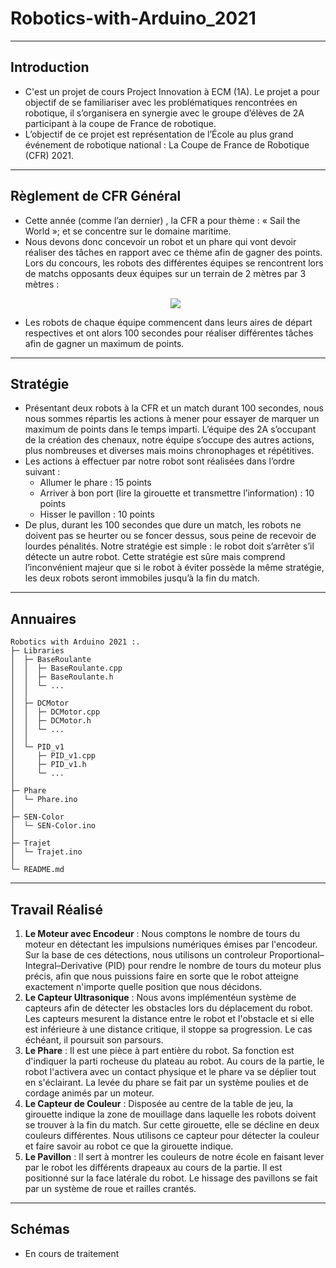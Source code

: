 # Robotics-with-Arduino_2021

---
## Introduction
- C'est un projet de cours Project Innovation à ECM (1A). Le projet a pour objectif de se familiariser avec les problématiques rencontrées en robotique, il s’organisera en synergie avec le groupe d’élèves de 2A participant à la coupe de France de robotique.
- L’objectif de ce projet est représentation de l’École au plus grand événement de robotique national : La Coupe de France de Robotique (CFR) 2021.

---
## Règlement de CFR Général
- Cette année (comme l’an dernier) , la CFR a pour thème : « Sail the World »; et se concentre sur le domaine maritime.
- Nous devons donc concevoir un robot et un phare qui vont devoir réaliser des tâches en rapport avec ce thème afin de gagner des points. Lors du concours, les robots des différentes équipes se rencontrent lors de matchs opposants deux équipes sur un terrain de 2 mètres par 3 mètres :
  <p align="center">
    <img src="https://user-images.githubusercontent.com/54052564/150683843-1a4257ba-3c8e-430c-8533-80842a31d256.png" />
  </p>
- Les robots de chaque équipe commencent dans leurs aires de départ respectives et ont alors 100 secondes pour réaliser différentes tâches afin de gagner un maximum de points.

---
## Stratégie
- Présentant deux robots à la CFR et un match durant 100 secondes, nous nous sommes répartis les actions à mener pour essayer de marquer un maximum de points dans le temps imparti. L’équipe des 2A s’occupant de la création des chenaux, notre équipe s’occupe des autres actions, plus nombreuses et diverses mais moins chronophages et répétitives.
- Les actions à effectuer par notre robot sont réalisées dans l’ordre suivant :
  - Allumer le phare : 15 points
  - Arriver à bon port (lire la girouette et transmettre l’information) : 10 points
  - Hisser le pavillon : 10 points
- De plus, durant les 100 secondes que dure un match, les robots ne doivent pas se heurter ou se foncer dessus, sous peine de recevoir de lourdes pénalités. Notre stratégie est simple : le robot doit s’arrêter s’il détecte un autre robot. Cette stratégie est sûre mais comprend l’inconvénient majeur que si le robot à éviter possède la même stratégie, les deux robots seront immobiles jusqu’à la fin du match.

---
## Annuaires
```
Robotics with Arduino 2021 :.
├─ Libraries
│  ├─ BaseRoulante
│  │  ├─ BaseRoulante.cpp
│  │  ├─ BaseRoulante.h
│  │  └─ ...
│  │
│  ├─ DCMotor
│  │  ├─ DCMotor.cpp
│  │  ├─ DCMotor.h
│  │  └─ ...
│  │
│  └─ PID_v1
│     ├─ PID_v1.cpp
│     ├─ PID_v1.h
│     └─ ...
│
├─ Phare
│  └─ Phare.ino
│
├─ SEN-Color
│  └─ SEN-Color.ino
│
├─ Trajet
│  └─ Trajet.ino
│
└─ README.md
```

---
## Travail Réalisé
1. **Le Moteur avec Encodeur** : Nous comptons le nombre de tours du moteur en détectant les impulsions numériques émises par l'encodeur. Sur la base de ces détections, nous utilisons un controleur Proportional–Integral–Derivative (PID) pour rendre le nombre de tours du moteur plus précis, afin que nous puissions faire en sorte que le robot atteigne exactement n'importe quelle position que nous décidons.
2. **Le Capteur Ultrasonique** : Nous avons implémentéun système de capteurs afin de détecter les obstacles lors du déplacement du robot. Les capteurs mesurent la distance entre le robot et l'obstacle et si elle est inférieure à une distance critique, il stoppe sa progression. Le cas échéant, il poursuit son parsours.
3. **Le Phare** : Il est une pièce à part entière du robot. Sa fonction est d'indiquer la parti rocheuse du plateau au robot. Au cours de la partie, le robot l'activera avec un contact physique et le phare va se déplier tout en s'éclairant. La levée du phare se fait par un système poulies et de cordage animés par un moteur.
4. **Le Capteur de Couleur** : Disposée au centre de la table de jeu, la girouette indique la zone de mouillage dans laquelle les robots doivent se trouver à la fin du match. Sur cette girouette, elle se décline en deux couleurs différentes. Nous utilisons ce capteur pour détecter la couleur et faire savoir au robot ce que la girouette indique.
5. **Le Pavillon** : Il sert à montrer les couleurs de notre école en faisant lever par le robot les différents drapeaux au cours de la partie. Il est positionné sur la face latérale du robot. Le hissage des pavillons se fait par un système de roue et railles crantés.

---
## Schémas
- En cours de traitement
